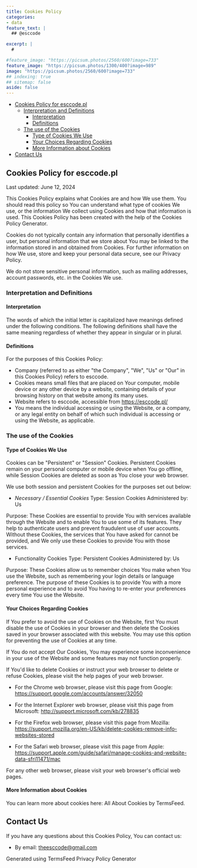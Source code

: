 ```yaml
---
title: Cookies Policy
categories:
- data
feature_text: |
  ## @esccode

excerpt: |
  # 

#feature_image: "https://picsum.photos/2560/600?image=733"
feature_image: "https://picsum.photos/1300/400?image=989"
image: "https://picsum.photos/2560/600?image=733"
## indexing: true
## sitemap: false
aside: false
---
```


- [Cookies Policy for esccode.pl](#cookies-policy-for-esccodepl)
  - [Interpretation and Definitions](#interpretation-and-definitions)
    - [Interpretation](#interpretation)
    - [Definitions](#definitions)
  - [The use of the Cookies](#the-use-of-the-cookies)
    - [Type of Cookies We Use](#type-of-cookies-we-use)
    - [Your Choices Regarding Cookies](#your-choices-regarding-cookies)
    - [More Information about Cookies](#more-information-about-cookies)
- [Contact Us](#contact-us)

## Cookies Policy for esccode.pl

Last updated: June 12, 2024  

This Cookies Policy explains what Cookies are and how We use them. You should read this policy so You can understand what type of cookies We use, or the information We collect using Cookies and how that information is used. This Cookies Policy has been created with the help of the Cookies Policy Generator.  

Cookies do not typically contain any information that personally identifies a user, but personal information that we store about You may be linked to the information stored in and obtained from Cookies. For further information on how We use, store and keep your personal data secure, see our Privacy Policy.  

We do not store sensitive personal information, such as mailing addresses, account passwords, etc. in the Cookies We use.  

### Interpretation and Definitions

#### Interpretation

The words of which the initial letter is capitalized have meanings defined under the following conditions. The following definitions shall have the same meaning regardless of whether they appear in singular or in plural.

#### Definitions

For the purposes of this Cookies Policy:  

- Company (referred to as either "the Company", "We", "Us" or "Our" in this Cookies Policy) refers to esccode.
- Cookies means small files that are placed on Your computer, mobile device or any other device by a website, containing details of your browsing history on that website among its many uses.
- Website refers to esccode, accessible from https://esccode.pl/
- You means the individual accessing or using the Website, or a company, or any legal entity on behalf of which such individual is accessing or using the Website, as applicable.  

### The use of the Cookies

#### Type of Cookies We Use

Cookies can be "Persistent" or "Session" Cookies. Persistent Cookies remain on your personal computer or mobile device when You go offline, while Session Cookies are deleted as soon as You close your web browser.  

We use both session and persistent Cookies for the purposes set out below:  

- *Necessary / Essential Cookies*
  Type: Session Cookies
  Administered by: Us  

Purpose: These Cookies are essential to provide You with services available through the Website and to enable You to use some of its features. They help to authenticate users and prevent fraudulent use of user accounts. Without these Cookies, the services that You have asked for cannot be provided, and We only use these Cookies to provide You with those services.

- Functionality Cookies
  Type: Persistent Cookies
  Administered by: Us  

Purpose: These Cookies allow us to remember choices You make when You use the Website, such as remembering your login details or language preference. The purpose of these Cookies is to provide You with a more personal experience and to avoid You having to re-enter your preferences every time You use the Website.  

#### Your Choices Regarding Cookies

If You prefer to avoid the use of Cookies on the Website, first You must disable the use of Cookies in your browser and then delete the Cookies saved in your browser associated with this website. You may use this option for preventing the use of Cookies at any time.  

If You do not accept Our Cookies, You may experience some inconvenience in your use of the Website and some features may not function properly.  

If You'd like to delete Cookies or instruct your web browser to delete or refuse Cookies, please visit the help pages of your web browser.  

- For the Chrome web browser, please visit this page from Google: <https://support.google.com/accounts/answer/32050>

- For the Internet Explorer web browser, please visit this page from Microsoft: <http://support.microsoft.com/kb/278835>

- For the Firefox web browser, please visit this page from Mozilla: <https://support.mozilla.org/en-US/kb/delete-cookies-remove-info-websites-stored>

- For the Safari web browser, please visit this page from Apple: <https://support.apple.com/guide/safari/manage-cookies-and-website-data-sfri11471/mac>  

For any other web browser, please visit your web browser's official web pages.  

#### More Information about Cookies

You can learn more about cookies here: All About Cookies by TermsFeed.  

## Contact Us

If you have any questions about this Cookies Policy, You can contact us:  

- By email: theesccode@gmail.com

Generated using TermsFeed Privacy Policy Generator  